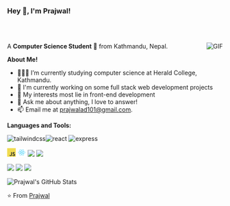 <h3 title="hehehe"> Hey 👋, I'm Prajwal!</h3>

<!-- <a href="https://www.linkedin.com/in/zamranxd/">
  <img align="left" alt="Zamran's LinkdeIn" width="24px" src="https://cdn.jsdelivr.net/npm/simple-icons@v3/icons/linkedin.svg" />
</a>
<a href="https://www.instagram.com/zamranxd/">
  <img align="left" alt="Zamran's Instagram" width="24px" src="https://cdn.jsdelivr.net/npm/simple-icons@v3/icons/instagram.svg" />
</a>
<a href="https://www.facebook.com/ZamranxD">
  <img align="left" alt="Zamran's Facebook" width="24px" src="https://cdn.jsdelivr.net/npm/simple-icons@v3/icons/facebook.svg" />
</a>
<img src="https://komarev.com/ghpvc/?username=ZamranxD&color=blueviolet" align="left"> -->



<br />
<br />

A **Computer Science Student** 🚀 from Kathmandu, Nepal.
  <img align="right" alt="GIF" src="https://c.tenor.com/p0kz7NOqxTkAAAAC/kaito-typing.gif" />

**About Me!**

- 👨🏽‍💻 I’m currently studying computer science at Herald College, Kathmandu.
- 🌱 I'm currently working on some full stack web development projects
- 🤔 My interests most lie in front-end development 
- 💬 Ask me about anything, I love to answer!
- 📫 Email me at [prajwalad101@gmail.com](prajwalad101gmail.com).

**Languages and Tools:**  


![tailwindcss]()![react]()
![express]()



<code><img height="20" src="https://raw.githubusercontent.com/github/explore/80688e429a7d4ef2fca1e82350fe8e3517d3494d/topics/javascript/javascript.png"></code>
<code><img height="20" src="https://raw.githubusercontent.com/github/explore/80688e429a7d4ef2fca1e82350fe8e3517d3494d/topics/react/react.png"></code>
<code><img height="20" src="https://user-images.githubusercontent.com/84787320/166884894-37ae8e01-113e-4711-ba56-6da5869df683.png"></code>
<code><img height="20" src="https://user-images.githubusercontent.com/84787320/166884961-01aa7791-92cf-4fb4-8cba-064768593118.png"></code>

<code><img height="20" src="https://user-images.githubusercontent.com/84787320/166885017-c8b61bf9-c939-46c8-bd73-f0fe7bf6a776.jpg"></code>
<code><img height="20" src="https://user-images.githubusercontent.com/84787320/166885017-c8b61bf9-c939-46c8-bd73-f0fe7bf6a776.jpg"></code>
<code><img height="20" src="https://user-images.githubusercontent.com/84787320/166885022-71095032-aebf-49dc-b174-f88d9dd5fce5.png"></code>

<img src="https://github-readme-stats.vercel.app/api?username=Prajwalad101&show_icons=true&hide_border=true&count_private=true&theme=shades-of-purple&icon_color=fad000" alt="Prajwal's GitHub Stats">

⭐️ From [Prajwal](https://github.com/Prajwalad101)
